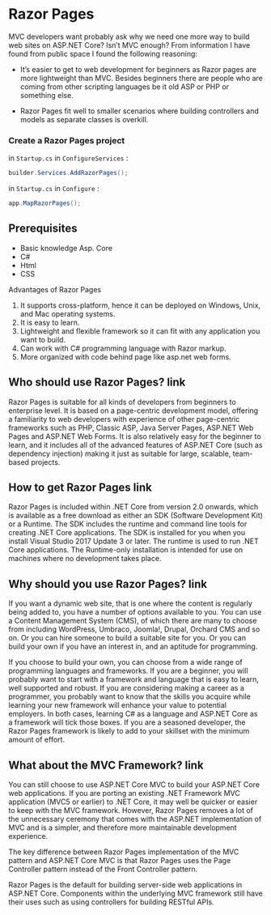 # Razor Pages
MVC developers want probably ask why we need one more way to build web sites on ASP.NET Core? Isn’t MVC enough? From information I have found from public space I found the following reasoning:

* It’s easier to get to web development for beginners as Razor pages are more lightweight than MVC. Besides beginners there are people who are coming from other scripting languages be it old ASP or PHP or something else.

* Razor Pages fit well to smaller scenarios where building controllers and models as separate classes is overkill.
### Create a Razor Pages project
in `Startup.cs` in `ConfigureServices` :

```c#
builder.Services.AddRazorPages();
```
in `Startup.cs` in `Configure` :
```c#
app.MapRazorPages();
```

## Prerequisites
* Basic knowledge Asp. Core
* C#
* Html
* CSS

Advantages of Razor Pages
 
1. It supports cross-platform, hence it can be deployed on Windows, Unix, and Mac operating systems.
2. It is easy to learn.
3. Lightweight and flexible framework so it can fit with any application you want to build.
4. Can work with C# programming language with Razor markup.
5. More organized with code behind page like asp.net web forms.

## Who should use Razor Pages? link
Razor Pages is suitable for all kinds of developers from beginners to enterprise level. It is based on a page-centric development model, offering a familiarity to web developers with experience of other page-centric frameworks such as PHP, Classic ASP, Java Server Pages, ASP.NET Web Pages and ASP.NET Web Forms. It is also relatively easy for the beginner to learn, and it includes all of the advanced features of ASP.NET Core (such as dependency injection) making it just as suitable for large, scalable, team-based projects.

## How to get Razor Pages link
Razor Pages is included within .NET Core from version 2.0 onwards, which is available as a free download as either an SDK (Software Development Kit) or a Runtime. The SDK includes the runtime and command line tools for creating .NET Core applications. The SDK is installed for you when you install Visual Studio 2017 Update 3 or later. The runtime is used to run .NET Core applications. The Runtime-only installation is intended for use on machines where no development takes place.

## Why should you use Razor Pages? link
If you want a dynamic web site, that is one where the content is regularly being added to, you have a number of options available to you. You can use a Content Management System (CMS), of which there are many to choose from including WordPress, Umbraco, Joomla!, Drupal, Orchard CMS and so on. Or you can hire someone to build a suitable site for you. Or you can build your own if you have an interest in, and an aptitude for programming.

If you choose to build your own, you can choose from a wide range of programming languages and frameworks. If you are a beginner, you will probably want to start with a framework and language that is easy to learn, well supported and robust. If you are considering making a career as a programmer, you probably want to know that the skills you acquire while learning your new framework will enhance your value to potential employers. In both cases, learning C# as a language and ASP.NET Core as a framework will tick those boxes. If you are a seasoned developer, the Razor Pages framework is likely to add to your skillset with the minimum amount of effort.


## What about the MVC Framework? link
You can still choose to use ASP.NET Core MVC to build your ASP.NET Core web applications. If you are porting an existing .NET Framework MVC application (MVC5 or earlier) to .NET Core, it may well be quicker or easier to keep with the MVC framework. However, Razor Pages removes a lot of the unnecessary ceremony that comes with the ASP.NET implementation of MVC and is a simpler, and therefore more maintainable development experience.

The key difference between Razor Pages implementation of the MVC pattern and ASP.NET Core MVC is that Razor Pages uses the Page Controller pattern instead of the Front Controller pattern.

Razor Pages is the default for building server-side web applications in ASP.NET Core. Components within the underlying MVC framework still have their uses such as using controllers for building RESTful APIs.
